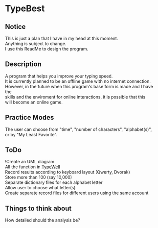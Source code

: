 TypeBest
========

Notice
------
This is just a plan that I have in my head at this moment.  
Anything is subject to change.  
I use this ReadMe to design the program.  

Description
-----------
A program that helps you improve your typing speed.  
It is currently planned to be an offline game with no internet connection.  
However, in the future when this program's base form is made and I have the  
skills and the enviroment for online interactions, it is possible that this  
will become an online game.  

Practice Modes
--------------
The user can choose from "time", "number of characters", "alphabet(s)",  
or by "My Least Favorite".  

ToDo
----
!Create an UML diagram  
All the function in [TypeWell](http://members.jcom.home.ne.jp/gangas2/download.html)  
Record results according to keyboard layout (Qwerty, Dvorak)  
Store more than 100 (say 10,000)  
Separate dictionary files for each alphabet letter  
Allow user to choose what letter(s)  
Create separate record files for different users using the same account  

Things to think about
---------------------
How detailed should the analysis be?  
